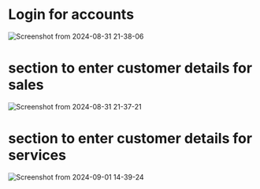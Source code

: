 # Login for accounts 


![Screenshot from 2024-08-31 21-38-06](https://github.com/user-attachments/assets/afa40ca2-1fc3-4fba-9333-d6832d2e4693)


# section to enter customer details for sales


![Screenshot from 2024-08-31 21-37-21](https://github.com/user-attachments/assets/34f3f782-4a14-4457-9a24-f1ab8dd83b97)

# section to enter customer details for services

![Screenshot from 2024-09-01 14-39-24](https://github.com/user-attachments/assets/08d15010-234a-4685-ae41-17f7167e4bf0)
